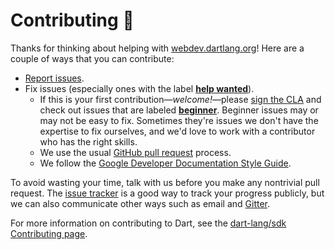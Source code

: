 # Contributing :green_heart:

Thanks for thinking about helping with [webdev.dartlang.org][webdev]!
Here are a couple of ways that you can contribute:

* [Report issues](https://github.com/dart-lang/site-webdev/issues/new).
* Fix issues (especially ones with the label
  **[help wanted](https://github.com/dart-lang/site-webdev/issues?utf8=%E2%9C%93&q=is%3Aopen%20is%3Aissue%20label%3A%22help%20wanted%22%20)**).
  * If this is your first contribution—_welcome!_—please
  [sign the CLA](https://developers.google.com/open-source/cla/individual)
  and check out issues that are 
  labeled **[beginner](https://github.com/dart-lang/site-webdev/issues?utf8=%E2%9C%93&q=is%3Aissue%20is%3Aopen%20label%3A%22help%20wanted%22%20label%3Abeginner%20)**.
  Beginner issues may or may not be easy to fix.
  Sometimes they're issues we don't have the expertise to fix ourselves,
  and we'd love to work with a contributor who has the right skills.
  * We use the usual [GitHub pull request](https://help.github.com/articles/about-pull-requests/) process.
  * We follow the [Google Developer Documentation Style Guide](https://developers.google.com/style/).

To avoid wasting your time, talk with us before you make any nontrivial
pull request. The [issue tracker](https://github.com/dart-lang/site-webdev/issues)
is a good way to track your progress publicly, but we can also communicate
other ways such as email and [Gitter](https://gitter.im/dart-lang/home).

<!-- Put link to dart-lang/site-www and other receptive repos here?-->

For more information on contributing to Dart, see the
[dart-lang/sdk Contributing page](https://github.com/dart-lang/sdk/wiki/Contributing).

[webdev]: https://webdev.dartlang.org
